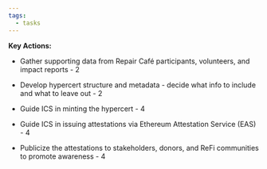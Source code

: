 ```yaml
---
tags:
  - tasks
---
```

**Key Actions:**

- Gather supporting data from Repair Café participants, volunteers, and impact reports - 2

- Develop hypercert structure and metadata - decide what info to include and what to leave out - 2

- Guide ICS in minting the hypercert - 4

- Guide ICS in issuing attestations via Ethereum Attestation Service (EAS)  - 4

- Publicize the attestations to stakeholders, donors, and ReFi communities to promote awareness - 4